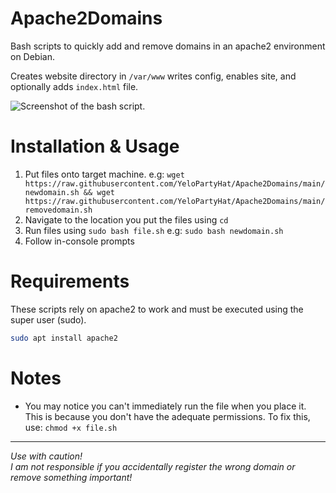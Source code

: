 # Apache2Domains
Bash scripts to quickly add and remove domains in an apache2 environment on Debian.

Creates website directory in <code>/var/www</code> writes config, enables site, and optionally adds <code>index.html</code> file.

<img src="https://raw.githubusercontent.com/YeloPartyHat/Apache2Domains/main/screenshot.png" alt="Screenshot of the bash script.">

# Installation & Usage
<ol>
  <li>Put files onto target machine. e.g: <code>wget https://raw.githubusercontent.com/YeloPartyHat/Apache2Domains/main/newdomain.sh && wget https://raw.githubusercontent.com/YeloPartyHat/Apache2Domains/main/removedomain.sh</code></li>
  <li>Navigate to the location you put the files using <code>cd</code></li>
  <li>Run files using <code>sudo bash file.sh</code> e.g: <code>sudo bash newdomain.sh</code></li>
  <li>Follow in-console prompts</li>
</ol>

# Requirements
These scripts rely on apache2 to work and must be executed using the super user (sudo).
```sh
sudo apt install apache2
```

# Notes
<ul>
  <li>You may notice you can't immediately run the file when you place it. This is because you don't have the adequate permissions. To fix this, use: <code>chmod +x file.sh</code></li>
</ul>

<hr>

<i>Use with caution! <br>I am not responsible if you accidentally register the wrong domain or remove something important!</i>
